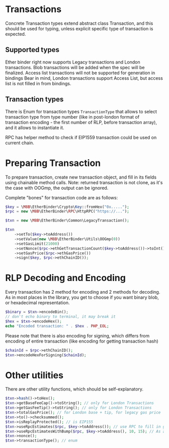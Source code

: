 # Transactions

Concrete Transaction types extend abstract class Transaction, and this should be used for typing, unless explicit
specific type of transaction is expected.

## Supported types

Ether binder right now supports Legacy transactions and London transactions.
Blob transactions will be added when the spec will be finalized.
Access list transactions will not be supported for generation in bindings
Bear in mind, London transactions support Access List, but access list is not filled in from bindings.

## Transaction types


There is Enum for transaction types `TransactionType` that allows to select transaction type from type number (like
in post-london format of transaction encoding - the first number of RLP, before transaction array), and it allows to
instantiate it.

RPC has helper method to check if EIP1559 transaction could be used on current chain.

# Preparing Transaction

To prepare transaction, create new transaction object, and fill in its fields using chainable method calls.
Note: returned transaction is not clone, as it's the case with OOGmp, the output can be ignored.

Complete "bones" for transaction code are as follows:
```php
$key = \M8B\EtherBinder\Crypto\Key::fromHex("0x.....");
$rpc = new \M8B\EtherBinder\RPC\HttpRPC("https://...");

$txn = new \M8B\EtherBinder\Common\LegacyTransaction();

$txn
    ->setTo($key->toAddress())
	->setValue(new \M8B\EtherBinder\Utils\OOGmp(0))
	->setGasLimit(21000)
	->setNonce($rpc->ethGetTransactionCount($key->toAddress())->toInt())
	->setGasPrice($rpc->ethGasPrice())
	->sign($key, $rpc->ethChainID());
```

# RLP Decoding and Encoding

Every transaction has 2 method for encoding and 2 methods for decoding. As in most places in the library, you get to
choose if you want binary blob, or hexadecimal representation.

```php
$binary = $txn->encodeBin();
// don't echo binary to terminal, it may break it
$hex = $txn->encodeHex();
echo "Encoded transaction: " . $hex . PHP_EOL;
```

Please note that there is also encoding for signing, which differs from encoding of entire transaction (like encoding 
for getting transaction hash)

```php
$chainId = $rpc->ethChainID();
$txn->encodeHexForSigning($chainId);
```

# Other utilities

There are other utility functions, which should be self-explanatory.
```php
$txn->hash()->toHex();
$txn->getBaseFeeCap()->toString(); // only for London Transactions
$txn->getGasFeeTip()->toString(); // only for London Transactions
$txn->totalGasPrice(); // for London base + tip, for legacy gas price
$txn->to()->checksummed();
$txn->isReplayProtected(); // is EIP155
$txn->useRpcEstimates($rpc, $key->toAddress()); // use RPC to fill in gas limit and fees. Target low.
$txn->useRpcEstimatesWithBump($rpc, $key->toAddress(), 10, 15); // As above but bump gas limit by (here) 10%, and gas prices 15%
$txn->nonce();
$txn->transactionType(); // enum
```

